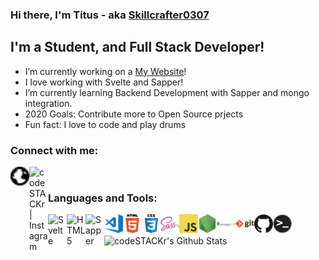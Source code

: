 ### Hi there, I'm Titus - aka [Skillcrafter0307][website]

## I'm a Student, and Full Stack Developer!

- I’m currently working on a [My Website][website]!
- I love working with Svelte and Sapper!
- I’m currently learning Backend Development with Sapper and mongo integration.
- 2020 Goals: Contribute more to Open Source prjects
- Fun fact: I love to code and play drums

### Connect with me:

[<img align="left" alt="codeSTACKr.com" width="30px" src="https://raw.githubusercontent.com/iconic/open-iconic/master/svg/globe.svg" />][website]
[<img align="left" alt="codeSTACKr | Instagram" width="30px" src="https://cdn.jsdelivr.net/npm/simple-icons@v3/icons/instagram.svg" />][instagram]

<br />

### Languages and Tools:

[<img align="left" alt="Svelte" width="30px" src="https://external-content.duckduckgo.com/iu/?u=https%3A%2F%2Fupload.wikimedia.org%2Fwikipedia%2Fcommons%2Fthumb%2F1%2F1b%2FSvelte_Logo.svg%2F220px-Svelte_Logo.svg.png&f=1&nofb=1" />][svelte]
[<img align="left" alt="HTML5" width="30px" src="https://routify.dev/images/logo.svg" />][routify]
[<img align="left" alt="Sapper" width="30px" src="https://external-content.duckduckgo.com/iu/?u=https%3A%2F%2Ftse2.mm.bing.net%2Fth%3Fid%3DOIP.YRYwK1cr2xIlEx4ZbICssAHaHa%26pid%3DApi&f=1" />][sapper]
[<img align="left" alt="Visual Studio Code" width="30px" src="https://raw.githubusercontent.com/github/explore/80688e429a7d4ef2fca1e82350fe8e3517d3494d/topics/visual-studio-code/visual-studio-code.png" />][vscode]
[<img align="left" alt="HTML5" width="30px" src="https://raw.githubusercontent.com/github/explore/80688e429a7d4ef2fca1e82350fe8e3517d3494d/topics/html/html.png" />][html5]
[<img align="left" alt="CSS3" width="30px" src="https://raw.githubusercontent.com/github/explore/80688e429a7d4ef2fca1e82350fe8e3517d3494d/topics/css/css.png" />][css3]
[<img align="left" alt="Sass" width="30px" src="https://raw.githubusercontent.com/github/explore/80688e429a7d4ef2fca1e82350fe8e3517d3494d/topics/sass/sass.png" />][sass]
[<img align="left" alt="JavaScript" width="30px" src="https://raw.githubusercontent.com/github/explore/80688e429a7d4ef2fca1e82350fe8e3517d3494d/topics/javascript/javascript.png" />][javascript]
[<img align="left" alt="Node.js" width="30px" src="https://raw.githubusercontent.com/github/explore/80688e429a7d4ef2fca1e82350fe8e3517d3494d/topics/nodejs/nodejs.png" />][nodejs]
[<img align="left" alt="MongoDB" width="30px" src="https://raw.githubusercontent.com/github/explore/80688e429a7d4ef2fca1e82350fe8e3517d3494d/topics/mongodb/mongodb.png" />][mongodb]
[<img align="left" alt="Git" width="30px" src="https://raw.githubusercontent.com/github/explore/80688e429a7d4ef2fca1e82350fe8e3517d3494d/topics/git/git.png" />][git]
[<img align="left" alt="GitHub" width="30px" src="https://raw.githubusercontent.com/github/explore/78df643247d429f6cc873026c0622819ad797942/topics/github/github.png" />][github]
[<img align="left" alt="HTML5" width="30px" src="https://raw.githubusercontent.com/github/explore/80688e429a7d4ef2fca1e82350fe8e3517d3494d/topics/terminal/terminal.png" />][terminal]


<br />
<br />

<img align="left" alt="codeSTACKr's Github Stats" src="https://github-readme-stats.vercel.app/api?username=Skillcrafter0307&show_icons=true&hide_border=true" />

[website]: https://jumbobeans.de/
[instagram]: https://www.instagram.com/titus_ritus0307/
[vscode]: https://code.visualstudio.com/
[html5]: https://wiki.selfhtml.org/wiki/Schnell-Index/HTML
[css3]: https://wiki.selfhtml.org/wiki/Schnell-Index/CSS
[sass]: https://sass-lang.com/
[javascript]: https://javascript.info/
[github]: https://github.com/
[git]: https://git-scm.com/
[nodejs]: https://nodejs.org/
[mongodb]: https://www.mongodb.com/
[terminal]: https://github.com/Microsoft/Terminal
[svelte]: https://svelte.dev/
[sapper]: https://sapper.svelte.dev/
[routify]: https://routify.dev/
